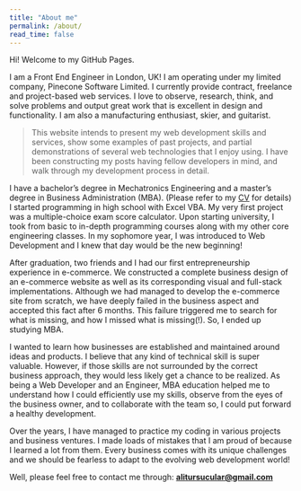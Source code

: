 ```yaml
---
title: "About me"
permalink: /about/
read_time: false
---
```


Hi! Welcome to my GitHub Pages.

I am a Front End Engineer in London, UK! I am operating under my limited company, Pinecone Software Limited. I currently provide contract, freelance and project-based web services. I love to observe, research, think, and solve problems and output great work that is
excellent in design and functionality. I am also a manufacturing enthusiast, skier, and guitarist.

> This website intends to present my web development skills and services, show some examples of past projects, and partial demonstrations of several web technologies that I enjoy using. I have been constructing my posts having fellow developers in mind, and walk through my development process in detail.

I have a bachelor’s degree in Mechatronics Engineering and a master’s degree in Business Administration (MBA). (Please refer to my [CV](https://alitursucular.github.io/assets/docs/alitursucular-front-end-engineer-cv.pdf) for details) I started programming in high school with Excel VBA. My very first project was a multiple-choice exam score calculator. Upon starting university, I took from basic to in-depth programming courses along with my other core engineering classes. In my sophomore year, I was introduced to Web Development and I knew that day would be the new beginning!

After graduation, two friends and I had our first entrepreneurship experience in e-commerce. We constructed a complete business design of an e-commerce website as well as its corresponding visual and full-stack implementations. Although we had managed to develop the e-commerce site from scratch, we have deeply failed in the business aspect and accepted this fact after 6 months. This failure triggered me to search for what is missing, and how I missed what is missing(!). So, I ended up studying MBA.

I wanted to learn how businesses are established and maintained around ideas and products. I believe that any kind of technical skill is super valuable. However, if those skills are not surrounded by the correct business approach, they would less likely get a chance to be realized. As being a Web Developer and an Engineer, MBA education helped me to understand how I could efficiently use my skills, observe from the eyes of the business owner, and to collaborate with the team so, I could put forward a healthy development.

Over the years, I have managed to practice my coding in various projects and business ventures. I made loads of mistakes that I am proud of because I learned a lot from them. Every business comes with its unique challenges and we should be fearless to adapt to the evolving web development world!

Well, please feel free to contact me through: **alitursucular@gmail.com**
